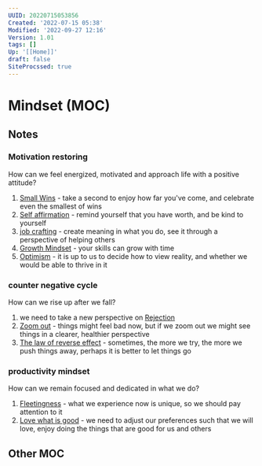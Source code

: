 ```yaml
---
UUID: 20220715053856
Created: '2022-07-15 05:38'
Modified: '2022-09-27 12:16'
Version: 1.01
tags: []
Up: '[[Home]]'
draft: false
SiteProcssed: true
---
```


# Mindset (MOC)

## Notes

### Motivation restoring
How can we feel energized, motivated and approach life with a positive attitude?
1. [Small Wins](/notes/small-wins.md) - take a second to enjoy how far you've come, and celebrate even the smallest of wins
2. [Self affirmation](/notes/self-affirmation.md) - remind yourself that you have worth, and be kind to yourself
3. [job crafting](/notes/job-crafting.md) - create meaning in what you do, see it through a perspective of helping others
4. [Growth Mindset](/notes/growth-mindset.md) - your skills can grow with time
5. [Optimism](/notes/optimism.md) - it is up to us to decide how to view reality, and whether we would be able to thrive in it


### counter negative cycle
How can we rise up after we fall?
1. we need to take a new perspective on [Rejection](/notes/rejection.md)
2. [Zoom out](/notes/zoom-out.md) - things might feel bad now, but if we zoom out we might see things in a clearer, healthier perspective
3. [The law of reverse effect](/notes/the-law-of-reverse-effect.md) - sometimes, the more we try, the more we push things away, perhaps it is better to let things go

### productivity mindset
How can we remain focused and dedicated in what we do?
1. [Fleetingness](/notes/fleetingness.md) - what we experience now is unique, so we should pay attention to it
2. [Love what is good](/notes/love-what-is-good.md) - we need to adjust our preferences such that we will love, enjoy doing the things that are good for us and others


## Other MOC

